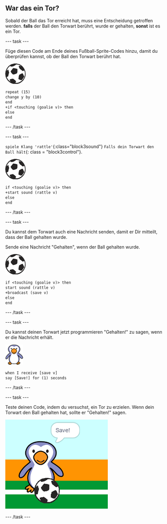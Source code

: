 ## War das ein Tor?

Sobald der Ball das Tor erreicht hat, muss eine Entscheidung getroffen werden. __falls__ der Ball den Torwart berührt, wurde er gehalten, __sonst__ ist es ein Tor.

--- task ---

Füge diesen Code am Ende deines Fußball-Sprite-Codes hinzu, damit du überprüfen kannst, ob der Ball den Torwart berührt hat.

![Fußball-Sprite](images/football-sprite.png)

```blocks3
repeat (15)
change y by (10)
end
+if <touching (goalie v)> then
else
end
```

--- /task ---

--- task ---

`spiele Klang 'rattle'`{:class="block3sound"} `Falls dein Torwart den Ball hält`{: class = "block3control"}.

![Fußball-Sprite](images/football-sprite.png)

```blocks3
if <touching (goalie v)> then
+start sound (rattle v)
else
end
```

--- /task ---

--- task ---

Du kannst dem Torwart auch eine Nachricht senden, damit er Dir mitteilt, dass der Ball gehalten wurde.

Sende eine Nachricht "Gehalten", wenn der Ball gehalten wurde.

![Fußball-Sprite](images/football-sprite.png)

```blocks3
if <touching (goalie v)> then
start sound (rattle v)
+broadcast (save v)
else
end
```

--- /task ---

--- task ---

Du kannst deinen Torwart jetzt programmieren "Gehalten!" zu sagen, wenn er die Nachricht erhält.

![Torwart-Sprite](images/goalie-sprite.png)

```blocks3
when I receive [save v]
say [Save!] for (1) seconds
```

--- /task ---

--- task ---

Teste deinen Code, indem du versuchst, ein Tor zu erzielen. Wenn dein Torwart den Ball gehalten hat, sollte er "Gehalten!" sagen.

![Screenshot](images/goalie-save-test.png)

--- /task ---
